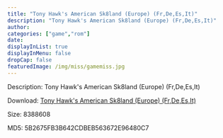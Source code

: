 ```yaml
---
title: "Tony Hawk's American Sk8land (Europe) (Fr,De,Es,It)"
description: "Tony Hawk's American Sk8land (Europe) (Fr,De,Es,It)"
author: 
categories: ["game","rom"]
date: 
displayInList: true
displayInMenu: false
dropCap: false
featuredImage: /img/miss/gamemiss.jpg
---
```


Description: Tony Hawk's American Sk8land (Europe) (Fr,De,Es,It)

Download: <a style="text-decoration:underline;" href="https://mega.nz/#!nDgSUCpK!O6wsBoeS9RZ8QthxyemBrcLJKHwjFAgY2AcBlqybOBY" target = "_blank" rel = "nofollow" > Tony Hawk's American Sk8land (Europe) (Fr,De,Es,It)</a>

Size: 8388608

MD5: 5B2675FB3B642CDBEB563672E96480C7

